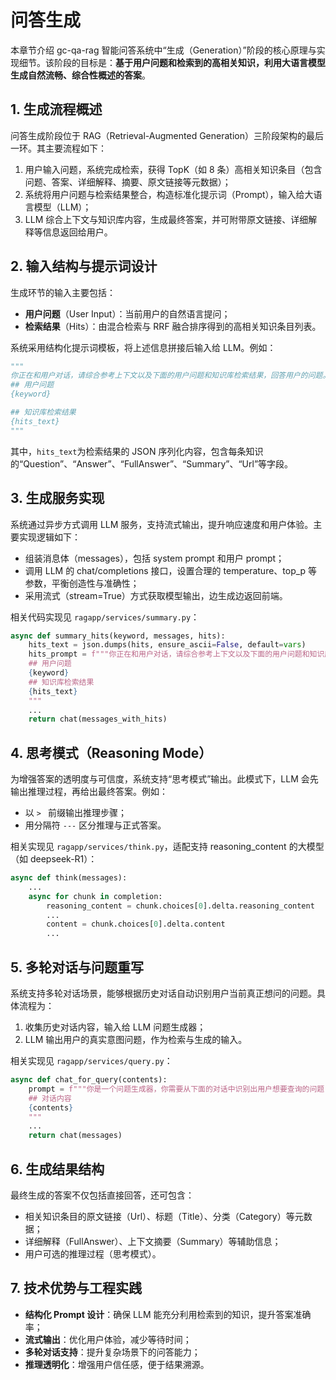 # 问答生成

本章节介绍 gc-qa-rag 智能问答系统中“生成（Generation）”阶段的核心原理与实现细节。该阶段的目标是：**基于用户问题和检索到的高相关知识，利用大语言模型生成自然流畅、综合性概述的答案**。

## 1. 生成流程概述

问答生成阶段位于 RAG（Retrieval-Augmented Generation）三阶段架构的最后一环。其主要流程如下：

1. 用户输入问题，系统完成检索，获得 TopK（如 8 条）高相关知识条目（包含问题、答案、详细解释、摘要、原文链接等元数据）；
2. 系统将用户问题与检索结果整合，构造标准化提示词（Prompt），输入给大语言模型（LLM）；
3. LLM 综合上下文与知识库内容，生成最终答案，并可附带原文链接、详细解释等信息返回给用户。

## 2. 输入结构与提示词设计

生成环节的输入主要包括：

-   **用户问题**（User Input）：当前用户的自然语言提问；
-   **检索结果**（Hits）：由混合检索与 RRF 融合排序得到的高相关知识条目列表。

系统采用结构化提示词模板，将上述信息拼接后输入给 LLM。例如：

```python
"""
你正在和用户对话，请综合参考上下文以及下面的用户问题和知识库检索结果，回答用户的问题。回答时附上文档链接。
## 用户问题
{keyword}

## 知识库检索结果
{hits_text}
"""
```

其中，`hits_text`为检索结果的 JSON 序列化内容，包含每条知识的“Question”、“Answer”、“FullAnswer”、“Summary”、“Url”等字段。

## 3. 生成服务实现

系统通过异步方式调用 LLM 服务，支持流式输出，提升响应速度和用户体验。主要实现逻辑如下：

-   组装消息体（messages），包括 system prompt 和用户 prompt；
-   调用 LLM 的 chat/completions 接口，设置合理的 temperature、top_p 等参数，平衡创造性与准确性；
-   采用流式（stream=True）方式获取模型输出，边生成边返回前端。

相关代码实现见 `ragapp/services/summary.py`：

```python
async def summary_hits(keyword, messages, hits):
    hits_text = json.dumps(hits, ensure_ascii=False, default=vars)
    hits_prompt = f"""你正在和用户对话，请综合参考上下文以及下面的用户问题和知识库检索结果，回答用户的问题。回答时附上文档链接。
    ## 用户问题
    {keyword}
    ## 知识库检索结果
    {hits_text}
    """
    ...
    return chat(messages_with_hits)
```

## 4. 思考模式（Reasoning Mode）

为增强答案的透明度与可信度，系统支持“思考模式”输出。此模式下，LLM 会先输出推理过程，再给出最终答案。例如：

-   以 `> ` 前缀输出推理步骤；
-   用分隔符 `---` 区分推理与正式答案。

相关实现见 `ragapp/services/think.py`，适配支持 reasoning_content 的大模型（如 deepseek-R1）：

```python
async def think(messages):
    ...
    async for chunk in completion:
        reasoning_content = chunk.choices[0].delta.reasoning_content
        ...
        content = chunk.choices[0].delta.content
        ...
```

## 5. 多轮对话与问题重写

系统支持多轮对话场景，能够根据历史对话自动识别用户当前真正想问的问题。具体流程为：

1. 收集历史对话内容，输入给 LLM 问题生成器；
2. LLM 输出用户的真实意图问题，作为检索与生成的输入。

相关实现见 `ragapp/services/query.py`：

```python
async def chat_for_query(contents):
    prompt = f"""你是一个问题生成器，你需要从下面的对话中识别出用户想要查询的问题，直接输出该文本，该文本将用于在知识库中检索相关知识。
    ## 对话内容
    {contents}
    """
    ...
    return chat(messages)
```

## 6. 生成结果结构

最终生成的答案不仅包括直接回答，还可包含：

-   相关知识条目的原文链接（Url）、标题（Title）、分类（Category）等元数据；
-   详细解释（FullAnswer）、上下文摘要（Summary）等辅助信息；
-   用户可选的推理过程（思考模式）。

## 7. 技术优势与工程实践

-   **结构化 Prompt 设计**：确保 LLM 能充分利用检索到的知识，提升答案准确率；
-   **流式输出**：优化用户体验，减少等待时间；
-   **多轮对话支持**：提升复杂场景下的问答能力；
-   **推理透明化**：增强用户信任感，便于结果溯源。
